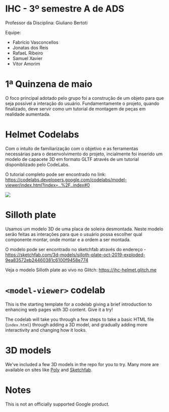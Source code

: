  # IHC - 3º semestre A de ADS

Professor da Disciplina: Giuliano Bertoti 

Equipe:
 - Fabrício Vasconcellos
 - Jonatas dos Reis 
 - RafaeL Ribeiro
 - Samuel Xavier
 - Vitor Amorim

# 1ª Quinzena de maio

O foco principal adotado pelo grupo foi a construção de um objeto para que seja possível a interação do usuário. Fundamentamente o projeto, quando finalizado, deve servir como um tutorial de montagem de peças em realidade aumentada.

# Helmet Codelabs

Com o intuito de familiarização com o objetivo e as ferramentas necessárias para o desenvolvimento do projeto, incialmente foi inserido um modelo de capacete 3D em formato GLTF através de um tutorial disponiblizado pelo CodeLabs.

O tutorial completo pode ser encontrado no link:
https://codelabs.developers.google.com/codelabs/model-viewer/index.html?index=..%2F..index#0

![](https://imgur.com/0wNLbfA.png)

# Silloth plate

Usamos um modelo 3D de uma placa de soleira desmontada. Neste modelo serão feitas as interações para que o usuário possa escolher qual componente montar, onde montar e a ordem a ser montada.

O modelo pode ser encontrado no sketchfab através do endereço - https://sketchfab.com/3d-models/silloth-plate-oct-2019-exploded-9ea83572eb24460381c6100f9458e774

Veja o modelo Silloth plate ao vivo no Glitch: https://ihc-helmet.glitch.me

# `<model-viewer>` codelab

This is the starting template for a codelab giving a brief introduction to
enhancing web pages with 3D content. Give it a try!

The codelab will take you through a few steps to take a basic HTML file
(`index.html`) through adding a 3D model, and gradually adding more
interactivity and changing how it looks.

# 3D models

We've included a few 3D models in the repo for you to try. Many more are
available on sites like [Poly](https://poly.google.com) and
[Sketchfab](https://sketchfab.com).

# Notes

This is not an officially supported Google product.
